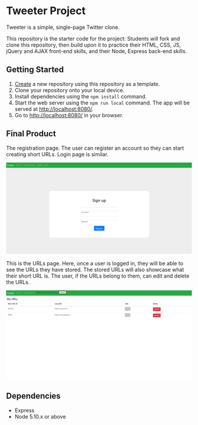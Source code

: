 # Tweeter Project

Tweeter is a simple, single-page Twitter clone.

This repository is the starter code for the project: Students will fork and clone this repository, then build upon it to practice their HTML, CSS, JS, jQuery and AJAX front-end skills, and their Node, Express back-end skills.

## Getting Started

1. [Create](https://docs.github.com/en/repositories/creating-and-managing-repositories/creating-a-repository-from-a-template) a new repository using this repository as a template.
2. Clone your repository onto your local device.
3. Install dependencies using the `npm install` command.
3. Start the web server using the `npm run local` command. The app will be served at <http://localhost:8080/>.
4. Go to <http://localhost:8080/> in your browser.

## Final Product

The registration page. The user can register an account so they can start creating short URLs. Login page is similar.

!["Screenshot of registration page"](https://github.com/Cvanimschoot/tinyapp/blob/master/docs/register_page.png?raw=true)

This is the URLs page. Here, once a user is logged in, they will be able to see the URLs they have stored. The stored URLs will also showcase what their short URL is. The user, if the URLs belong to them, can edit and delete the URLs.

!["Screenshot of URLs page"](https://github.com/Cvanimschoot/tinyapp/blob/master/docs/urls_page.png?raw=true)

## Dependencies

- Express
- Node 5.10.x or above
